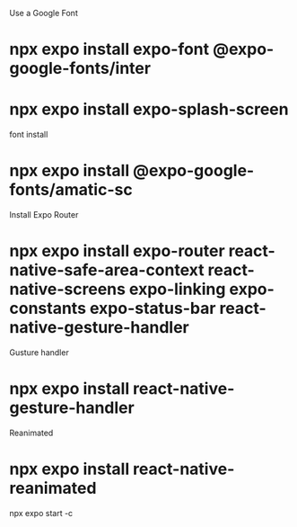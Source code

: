 Use a Google Font
# npx expo install expo-font @expo-google-fonts/inter

# npx expo install expo-splash-screen

font install

# npx expo install @expo-google-fonts/amatic-sc


Install Expo Router

# npx expo install expo-router react-native-safe-area-context react-native-screens expo-linking expo-constants expo-status-bar react-native-gesture-handler

Gusture handler

# npx expo install react-native-gesture-handler

Reanimated

# npx expo install react-native-reanimated

npx expo start -c